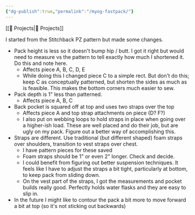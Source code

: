 ```yaml
---
{"dg-publish":true,"permalink":"/myog-fastpack/"}
---
```



[[📘 Projects\|📘 Projects]]

I started from the Stitchback PZ pattern but made some changes.

* Pack height is less so it doesn't bump hip / butt. I got it right but would need to measure vs the pattern to tell exactly how much I shortened it. Do this and note here.
  * Affects piece A, B, C, D, E
  * While doing this I changed piece C to a simple rect. But don't do this; keep C as conceptually patterned, but shorten the sides as much as is feasible. This makes the bottom corners much easier to sew.
* Pack depth is 1" less than patterned.
  * Affects piece A, B, C
* Back pocket is squared off at top and uses two straps over the top
  * Affects piece A and top strap attachments on piece (D? F?)
  * I also put on webbing loops to hold straps in place when going over a higher-ish load. These are well placed and do their job, but are ugly on my pack. Figure out a better way of accomplishing this.
* Straps are different. Use traditional (but different shaped) foam straps over shoulders, transition to vest straps over chest.
  * I have pattern pieces for these saved
  * Foam straps should be 1" or even 2" longer. Check and decide.
  * I could benefit from figuring out better suspension techniques. It feels like I have to adjust the straps a bit tight, particularly at bottom, to keep pack from sliding down.
  * On the vest part of the straps, I got the measurements and pocket builds really good. Perfectly holds water flasks and they are easy to slip in.
* In the future I might like to contour the pack a bit more to move forward a bit at top (so it's not sticking out backwards)

